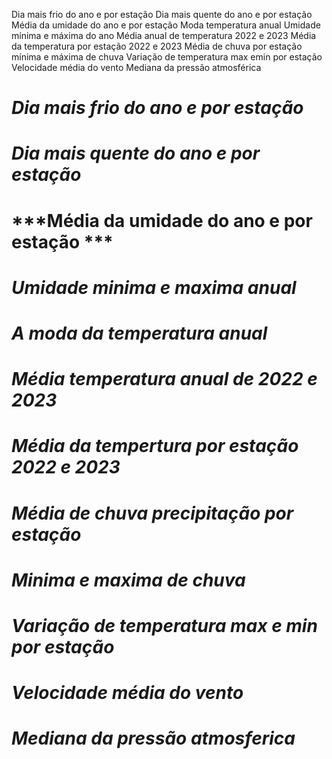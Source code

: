 Dia mais frio do ano e por estação
Dia mais quente do ano e por estação
Média da umidade do ano e por estação
Moda temperatura anual
Umidade mínima e máxima do ano
Média anual de temperatura 2022 e 2023
Média da temperatura por estação 2022 e 2023
Média de chuva por estação
mínima e máxima de chuva
Variação de temperatura max emin por estação
Velocidade média do vento
Mediana da pressão atmosférica

# ***Dia mais frio do ano e por estação***
# ***Dia mais quente do ano e por estação***
# ***Média da umidade do ano e por estação ***
# ***Umidade minima e maxima anual***
# ***A moda da temperatura anual***
# ***Média temperatura anual de 2022 e 2023***
# ***Média da tempertura por estação 2022 e 2023***
# ***Média de chuva precipitação por estação***
# ***Minima e maxima de chuva***
# ***Variação de temperatura max e min por estação***
# ***Velocidade média do vento***
# ***Mediana da pressão atmosferica***
